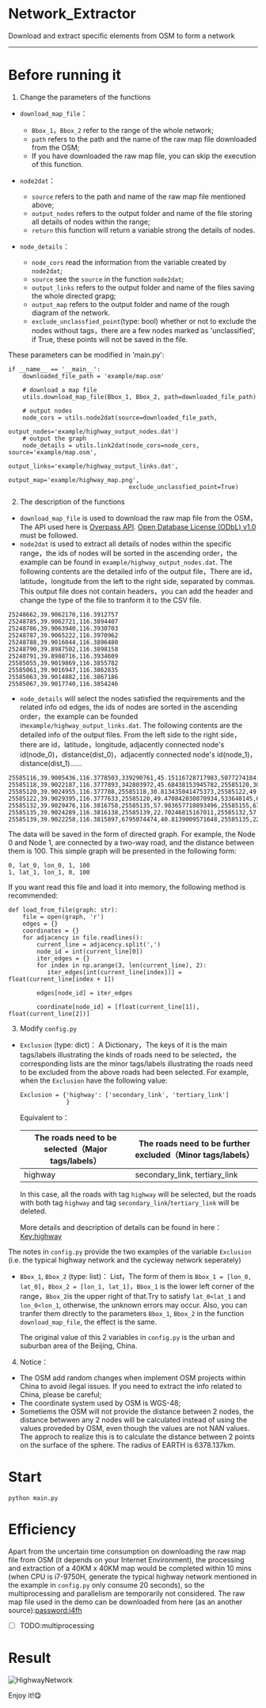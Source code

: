 

# Network_Extractor
 Download and extract specific elements from OSM to form a network

---
# Before running it
1. Change the parameters of the functions
- `download_map_file`：
  - `Bbox_1`，`Bbox_2` refer to the range of the whole network;
  - `path` refers to the path and the name of the raw map file downloaded from the OSM;
  - If you have downloaded the raw map file, you can skip the execution of this function.

- `node2dat`：
  - `source` refers to the path and name of the raw map file mentioned above;
  - `output_nodes` refers to the output folder and name of the file storing all details of nodes within the range;
  - `return` this function will return a variable strong the details of nodes.

- `node_details`：
  - `node_cors` read the information from the variable created by `node2dat`;
  - `source` see the `source` in the function `node2dat`;
  - `output_links` refers to the output folder and name of the files saving the whole directed grapg;
  - `output_map` refers to the output folder and name of the rough diagram of the network.
  - `exclude_unclassfied_point`(type: bool) whether or not to exclude the nodes without tags，there are a few nodes marked as 'unclassified', if True, these points will not be saved in the file.

These parameters can be modified in 'main.py':
```
if __name__ == '__main__':
    downloaded_file_path = 'example/map.osm'

    # download a map file
    utils.download_map_file(Bbox_1, Bbox_2, path=downloaded_file_path)

    # output nodes
    node_cors = utils.node2dat(source=downloaded_file_path,
                               output_nodes='example/highway_output_nodes.dat')
    # output the graph
    node_details = utils.link2dat(node_cors=node_cors, source='example/map.osm',
                                  output_links='example/highway_output_links.dat',
                                  output_map='example/highway_map.png',
                                  exclude_unclassfied_point=True)
```

2. The description of the functions
 - `download_map_file` is used to download the raw map file from the OSM，The API used here is [Overpass API](https://overpass-api.de/api/map?bbox=). [Open Database License (ODbL) v1.0](https://opendatacommons.org/licenses/odbl/1.0/) must be followed.
 - `node2dat` is used to extract all details of nodes within the specific range，the ids of nodes will be sorted in the ascending order，the example can be found in `example/highway_output_nodes.dat`. The following contents are the detailed info of the output file，There are id，latitude，longitude from the left to the right side, separated by commas. This output file does not contain headers，you can add the header and change the type of the file to tranform it to the CSV file.
 
```
25248662,39.9062170,116.3912757
25248785,39.9062721,116.3894407
25248786,39.9063940,116.3930703
25248787,39.9065222,116.3970962
25248788,39.9016044,116.3896480
25248790,39.8987502,116.3898158
25248791,39.8988716,116.3934609
25585055,39.9019869,116.3855782
25585061,39.9016947,116.3862835
25585063,39.9014882,116.3867186
25585067,39.9017740,116.3854246
```
 
 - `node_details` will select the nodes satisfied the requirements and the related info od edges, the ids of nodes are sorted in the ascending order，the example can be founded in`example/highway_output_links.dat`. The following contents are the detailed info of the output files. From the left side to the right side，there are id，latitude，longitude, adjacently connected node's id(node_0)，distance(dist_0)，adjacently connected node's id(node_1)，distance(dist_1)......
 
```
25585116,39.9005436,116.3778503,339290761,45.15116728717983,5077274184,98.02485049470219
25585118,39.9022187,116.3777893,342803972,45.68438153945782,25585120,30.813435041475373
25585120,39.9024955,116.377788,25585118,30.813435041475373,25585122,49.470842030870934
25585122,39.9029395,116.3777633,25585120,49.470842030870934,533648145,68.41284263615997,5115805573,49.552443548807574
25585132,39.9029476,116.3816758,25585135,57.983657710893496,25585155,67.23514811948993
25585135,39.9024289,116.3816138,25585139,22.70246815167011,25585132,57.983657710893496
25585139,39.9022258,116.3815897,6795074474,40.8139009571648,25585135,22.70246815167011
```

The data will be saved in the form of directed graph. For example, the Node 0 and Node 1, are connected by a two-way road, and the distance between them is 100. This simple graph will be presented in the following form:

```
0, lat_0, lon_0, 1, 100
1, lat_1, lon_1, 0, 100
```

If you want read this file and load it into memory, the following method is recommended:
```
def load_from_file(graph: str):
    file = open(graph, 'r')
    edges = {}
    coordinates = {}
    for adjacency in file.readlines():
        current_line = adjacency.split(',')
        node_id = int(current_line[0])
        iter_edges = {}
        for index in np.arange(3, len(current_line), 2):
           iter_edges[int(current_line[index])] = float(current_line[index + 1])

        edges[node_id] = iter_edges

        coordinate[node_id] = [float(current_line[1]), float(current_line[2])]
```

3. Modify `config.py`
- `Exclusion` (type: dict)：
  A Dictionary，The keys of it is the main tags/labels illustrating the kinds of roads need to be selected，the corresponding lists are the minor tags/labels illustrating the roads need to be excluded from the above roads had been selected. For example, when the `Exclusion` have the following value:
  ```
  Exclusion = {'highway': ['secondary_link', 'tertiary_link']
               }
  ```
  Equivalent to：
  
  The roads need to be selected（Major tags/labels） | The roads need to be further excluded（Minor tags/labels）
  ------------ | -------------
  highway | secondary_link, tertiary_link
  
  In this case, all the roads with tag `highway` will be selected, but the roads with both tag `highway` and tag `secondary_link`/`tertiary_link` will be deleted.
  
  More details and description of details can be found in here：[Key:highway](https://wiki.openstreetmap.org/wiki/Key:highway?uselang=zh-CN)
  
 The notes in `config.py` provide the two examples of the variable `Exclusion` (i.e. the typical highway network and the cycleway network seperately)
  
- `Bbox_1`, `Bbox_2` (type: list)：
  List，The form of them is `Bbox_1 = [lon_0, lat_0]`，`Bbox_2 = [lon_1, lat_1]`，`Bbox_1` is the lower left corner of the range，`Bbox_2`is the upper right of that.Try to satisfy `lat_0<lat_1` and `lon_0<lon_1`, otherwise, the unknown errors may occur. Also, you can tranfer them directly to the parameters `Bbox_1`, `Bbox_2` in the function `download_map_file`, the effect is the same.
  
  The original value of this 2 variables in `config.py` is the urban and suburban area of the Beijing, China.
  
4. Notice：
 - The OSM add random changes when implement OSM projects within China to avoid ilegal issues. If you need to extract the info related to China, please be careful;
 - The coordinate system used by OSM is WGS-48;
 - Sometiems the OSM will not provide the distance between 2 nodes, the distance betwwen any 2 nodes will be calculated instead of using the values proveded by OSM, even though the values are not NAN values. The approch to realize this is to calculate the distance between 2 points on the surface of the sphere. The radius of EARTH is 6378.137km.
 
 # Start
 ```
 python main.py
 ```
 
 # Efficiency
 Apart from the uncertain time consumption on downloading the raw map file from OSM (it depends on your Internet Environment), the processing and extraction of a 40KM x 40KM map would be completed within 10 mins (when CPU is i7-9750H, generate the typical highway network mentioned in the example in `config.py` only consume 20 seconds), so the multiprocessing and parallelism are temporarily not considered. The raw map file  used in the demo can be downloaded from here (as an another source):[password:i4fh](https://pan.baidu.com/s/1y1iw_Ry7ZL-uQPz6C4p7wg)
 
 - [ ] TODO:multiprocessing
 
 # Result
 
 ![HighwayNetwork](https://github.com/ImLaoBJie/Network_Extractor/blob/master/example/highway_map.png)
 

 Enjoy it!:yum:

